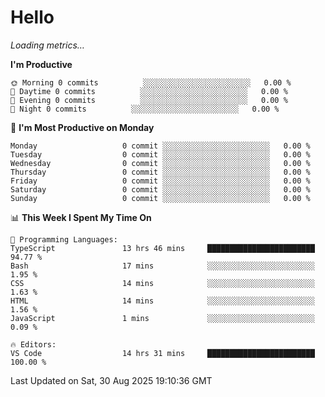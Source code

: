 # Hello

<!-- METRICS:START -->
<p><em>Loading metrics…</em></p>
<!-- METRICS:END -->

<!--START_SECTION:waka-->
**I'm Productive**

```text
🌞 Morning 0 commits          ░░░░░░░░░░░░░░░░░░░░░░░░   0.00 % 
🌆 Daytime 0 commits          ░░░░░░░░░░░░░░░░░░░░░░░░   0.00 % 
🌃 Evening 0 commits          ░░░░░░░░░░░░░░░░░░░░░░░░   0.00 % 
🌙 Night 0 commits          ░░░░░░░░░░░░░░░░░░░░░░░░   0.00 % 
```
📅 **I'm Most Productive on Monday**

```text
Monday                   0 commit ░░░░░░░░░░░░░░░░░░░░░░░░   0.00 % 
Tuesday                  0 commit ░░░░░░░░░░░░░░░░░░░░░░░░   0.00 % 
Wednesday                0 commit ░░░░░░░░░░░░░░░░░░░░░░░░   0.00 % 
Thursday                 0 commit ░░░░░░░░░░░░░░░░░░░░░░░░   0.00 % 
Friday                   0 commit ░░░░░░░░░░░░░░░░░░░░░░░░   0.00 % 
Saturday                 0 commit ░░░░░░░░░░░░░░░░░░░░░░░░   0.00 % 
Sunday                   0 commit ░░░░░░░░░░░░░░░░░░░░░░░░   0.00 % 
```

📊 **This Week I Spent My Time On**

```text
💬 Programming Languages: 
TypeScript               13 hrs 46 mins     ████████████████████████   94.77 % 
Bash                     17 mins            ░░░░░░░░░░░░░░░░░░░░░░░░   1.95 % 
CSS                      14 mins            ░░░░░░░░░░░░░░░░░░░░░░░░   1.63 % 
HTML                     14 mins            ░░░░░░░░░░░░░░░░░░░░░░░░   1.56 % 
JavaScript               1 mins             ░░░░░░░░░░░░░░░░░░░░░░░░   0.09 % 

🔥 Editors: 
VS Code                  14 hrs 31 mins     ████████████████████████   100.00 % 
```

 Last Updated on Sat, 30 Aug 2025 19:10:36 GMT
<!--END_SECTION:waka-->
